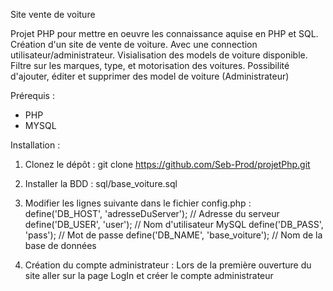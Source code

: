 Site vente de voiture

Projet PHP pour mettre en oeuvre les connaissance aquise en PHP et SQL.
Création d'un site de vente de voiture.
    Avec une connection utilisateur/administrateur.
    Visialisation des models de voiture disponible.
    Filtre sur les marques, type, et motorisation des voitures.
    Possibilité d'ajouter, éditer et supprimer des model de voiture (Administrateur)

Prérequis :
- PHP
- MYSQL

Installation :
1. Clonez le dépôt :
    git clone https://github.com/Seb-Prod/projetPhp.git

2. Installer la BDD :
    sql/base_voiture.sql

3. Modifier les lignes suivante dans le fichier config.php :
    define('DB_HOST', 'adresseDuServer'); // Adresse du serveur
    define('DB_USER', 'user');      // Nom d'utilisateur MySQL
    define('DB_PASS', 'pass'); // Mot de passe
    define('DB_NAME', 'base_voiture');   // Nom de la base de données

4. Création du compte administrateur :
    Lors de la première ouverture du site aller sur la page LogIn et créer le compte administrateur


